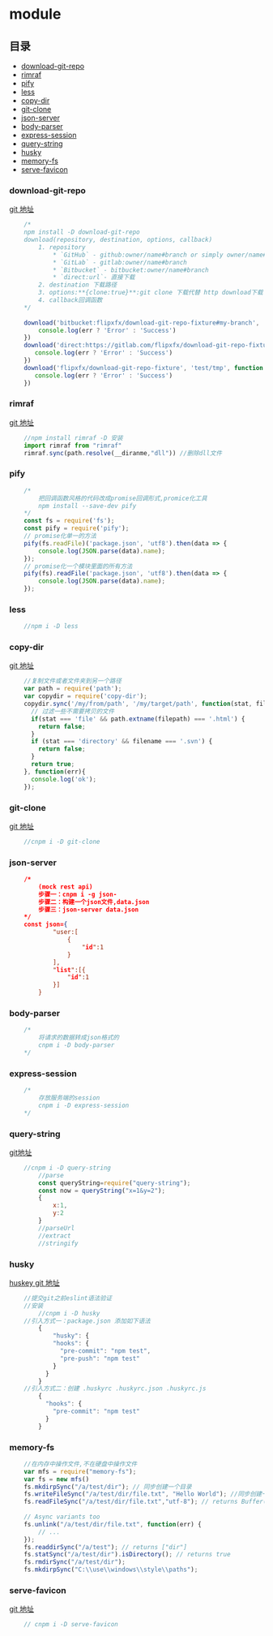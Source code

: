 # module

## 目录

* [download-git-repo](#download-git-repo)
* [rimraf](#rimraf)
* [pify](#pify)
* [less](#less)
* [copy-dir](#copy-dir)
* [git-clone](#git-clone)
* [json-server](#json-server)
* [body-parser](#body-parser)
* [express-session](#express-session)
* [query-string](#query-string)
* [husky](#husky)
* [memory-fs](#memory-fs)
* [serve-favicon](#serve-favicon)

### download-git-repo

[git 地址](https://github.com/flipxfx/download-git-repo)

```js
    /*
    npm install -D download-git-repo
    download(repository, destination, options, callback)
        1. repository
            * `GitHub` - github:owner/name#branch or simply owner/name#branch
            * `GitLab` - gitlab:owner/name#branch
            * `Bitbucket` - bitbucket:owner/name#branch
            * `direct:url`- 直接下载
        2. destination 下载路径
        3. options:**{clone:true}**:git clone 下载代替 http download下载
        4. callback回调函数
    */
    
    download('bitbucket:flipxfx/download-git-repo-fixture#my-branch', 'test/tmp', { clone: true }, function (err) {
        console.log(err ? 'Error' : 'Success')
    })
    download('direct:https://gitlab.com/flipxfx/download-git-repo-fixture.git', 'test/tmp', { clone: true }, function (err) {
       console.log(err ? 'Error' : 'Success')
    })
    download('flipxfx/download-git-repo-fixture', 'test/tmp', function (err) {
       console.log(err ? 'Error' : 'Success')
    })
```

### rimraf

[git 地址](https://github.com/isaacs/rimraf)

```javascript
    //npm install rimraf -D 安装
    import rimraf from "rimraf"
    rimraf.sync(path.resolve(__diranme,"dll")) //删除dll文件
```

### pify

```javascript
    /*
        把回调函数风格的代码改成promise回调形式,promice化工具
        npm install --save-dev pify 
    */
    const fs = require('fs');
    const pify = require('pify');
    // promise化单一的方法
    pify(fs.readFile)('package.json', 'utf8').then(data => {
    	console.log(JSON.parse(data).name);
    });
    // promise化一个模块里面的所有方法
    pify(fs).readFile('package.json', 'utf8').then(data => {
    	console.log(JSON.parse(data).name);
    });
```

### less

```javascript
    //npm i -D less
```

### copy-dir

[git 地址](https://github.com/liepinteam/copy-dir)

```javascript
    //复制文件或者文件夹到另一个路径
    var path = require('path');
    var copydir = require('copy-dir');
    copydir.sync('/my/from/path', '/my/target/path', function(stat, filepath, filename){
      // 过滤一些不需要拷贝的文件
      if(stat === 'file' && path.extname(filepath) === '.html') {
        return false;
      }
      if (stat === 'directory' && filename === '.svn') {
        return false;
      }
      return true;
    }, function(err){
      console.log('ok');
    });
```

### git-clone

[git 地址](https://github.com/jaz303/git-clone)

```javascript
    //cnpm i -D git-clone
```

### json-server

```json
    /*
        (mock rest api)
        步骤一：cnpm i -g json-
        步骤二：构建一个json文件,data.json 
        步骤三：json-server data.json
    */
    const json={
            "user:[
                {
                    "id":1
                }
            ],
            "list":[{
                "id":1
            }]
        }
```

### body-parser

```js
    /*
        将请求的数据转成json格式的
        cnpm i -D body-parser
    */
```

### express-session

```js
    /*
        存放服务端的session
        cnpm i -D express-session
    */
```

### query-string

[git地址](https://github.com/sindresorhus/query-string)

```javascript
    //cnpm i -D query-string
        //parse
        const queryString=require("query-string");
        const now = queryString("x=1&y=2");
        {
            x:1,
            y:2
        }
        //parseUrl
        //extract
        //stringify
```

### husky

[huskey git 地址](https://github.com/typicode/husky)

```javascript
    //提交git之前eslint语法验证
    //安装
        //cnpm i -D husky
    //引入方式一：package.json 添加如下语法
        {
            "husky": {
            "hooks": {
              "pre-commit": "npm test",
              "pre-push": "npm test"
            }
          }
        }
    //引入方式二：创建 .huskyrc .huskyrc.json .huskyrc.js
        {
          "hooks": {
            "pre-commit": "npm test"
          }
        }
```

### memory-fs

```javascript
    //在内存中操作文件,不在硬盘中操作文件
    var mfs = require("memory-fs");
    var fs = new mfs()
    fs.mkdirpSync("/a/test/dir"); // 同步创建一个目录
    fs.writeFileSync("/a/test/dir/file.txt", "Hello World"); //同步创建一个文件并写入内容
    fs.readFileSync("/a/test/dir/file.txt","utf-8"); // returns Buffer("Hello World") // 同步读取文件
    
    // Async variants too
    fs.unlink("/a/test/dir/file.txt", function(err) {
    	// ...
    });
    fs.readdirSync("/a/test"); // returns ["dir"]
    fs.statSync("/a/test/dir").isDirectory(); // returns true
    fs.rmdirSync("/a/test/dir");
    fs.mkdirpSync("C:\\use\\windows\\style\\paths");
```


### serve-favicon

[git 地址](https://github.com/expressjs/serve-favicon)

```javascript
    // cnpm i -D serve-favicon
```
